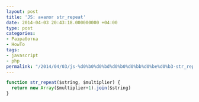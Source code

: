 ```yaml
---
layout: post
title: 'JS: аналог str_repeat'
date: 2014-04-03 20:43:18.000000000 +04:00
type: post
categories:
- Разработка
- HowTo
tags:
- javascript
- php
permalink: "/2014/04/03/js-%d0%b0%d0%bd%d0%b0%d0%bb%d0%be%d0%b3-str_repeat/"
---
```

```javascript
function str_repeat($string, $multiplier) {
  return new Array($multiplier+1).join($string)
}
```

